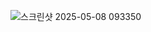![스크린샷 2025-05-08 093350](https://github.com/user-attachments/assets/d57a6ec0-5669-4b8a-9ff2-e02def7eecd5)
